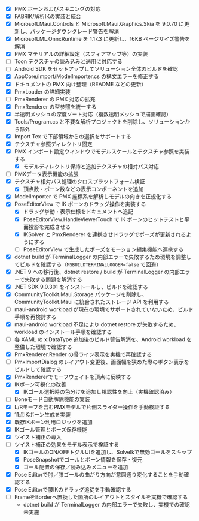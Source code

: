- [x] PMX ボーンおよびスキニングの対応
- [x] FABRIK/解析IKの実装と統合
- [x] Microsoft.Maui.Controls と Microsoft.Maui.Graphics.Skia を 9.0.70 に更新し、パッケージダウングレード警告を解消
- [x] Microsoft.ML.OnnxRuntime を 1.17.3 に更新し、16KB ページサイズ警告を解消
- [x] PMX マテリアルの詳細設定（スフィアマップ等）の実装
- [ ] Toon テクスチャの読み込みと適用に対応する
- [ ] Android SDK をセットアップしてソリューション全体のビルドを確認
- [x] AppCore/Import/ModelImporter.cs の構文エラーを修正する
- [x] ドキュメントの PMX 向け整理（README などの更新）
- [x] PmxLoader の詳細実装
- [ ] PmxRenderer の PMX 対応の拡充
- [x] PmxRenderer の型参照を統一する
- [x] 半透明メッシュの深度ソート対応（複数透明メッシュで描画確認）
- [x] Tools/Program.cs と不要な解析プロジェクトを削除し、ソリューションから除外
- [x] Import Tex で下部領域からの選択をサポートする
- [x] テクスチャ参照ディレクトリ固定
- [x] PMX インポート設定ウィンドウでモデルスケールとテクスチャ参照を実装する
  - [x] モデルディレクトリ保持と追加テクスチャの相対パス対応
- [ ] PMXデータ表示機能の拡張
- [x] テクスチャ相対パス処理のクロスプラットフォーム検証
  - [x] 頂点数・ボーン数などの表示コンポーネントを追加
- [x] ModelImporter で PMX 座標系を解析しモデルの向きを正規化する
- [x] PoseEditorView で IK ボーンのドラッグ操作を実装する
  - [x] ドラッグ挙動・表示仕様をドキュメントへ追記
  - [x] PoseEditorView.HandleViewerTouch で IK ボーンのヒットテストと平面投影を完成させる
  - [x] IKSolver と PmxRenderer を連携させドラッグでポーズが更新されるようにする
  - [ ] PoseEditorView で生成したポーズをモーション編集機能へ連携する
- [x] dotnet build が TerminalLogger の内部エラーで失敗するため環境を調整してビルドを確認する（`MSBUILDTERMINALLOGGER=false` で回避）
- [x] .NET 9 への移行後、dotnet restore / build が TerminalLogger の内部エラーで失敗する問題を解消する
- [x] .NET SDK 9.0.301 をインストールし、ビルドを確認する
- [x] CommunityToolkit.Maui.Storage パッケージを削除し、CommunityToolkit.Maui に統合されたストレージ API を利用する
- [ ] maui-android workload が現在の環境でサポートされていないため、ビルド手順を再検討する
- [x] maui-android workload 不足により dotnet restore が失敗するため、workload のインストール手順を確認する
- [ ] 各 XAML の x:DataType 追加後のビルド警告解消を、Android workload を整備した環境で確認する
- [x] PmxRenderer.Render の骨ライン表示を実機で再確認する
- [ ] PmxImportDialog のレイアウト変更後、画面幅を狭めた際のボタン表示をビルドして確認する
- [x] PmxRendererでモーフウェイトを頂点に反映する
- [x] IKボーン可視化の改善
  - [x] IKゴール選択時の色分けを追加し視認性を向上（実機確認済み）
- [ ] Boneモード自動解除機能の実装
- [x] L/Rモーフを含むPMXモデルで片側スライダー操作を手動検証する
- [x] 11点IKボーン生成を実装
- [x] 既存IKボーン利用ロジックを追加
- [x] IKゴール管理とポーズ保存機能
- [x] ツイスト補正の導入
- [ ] ツイスト補正の効果をモデル表示で検証する
  - [x] IKゴールのON/OFFトグルUIを追加し、SolveIkで無効ゴールをスキップ
  - [x] PoseSnapshotでゴールとボーン情報を保存・復元
  - [x] ゴール配置の保存／読み込みメニューを追加
- [x] Pose Editorで肘／膝ゴールの曲がり方向が意図通り変化することを手動確認する
- [x] Pose Editorで腰IKのドラッグ追従を手動確認する
- [ ] FrameをBorderへ置換した箇所のレイアウトとスタイルを実機で確認する
  - dotnet build が TerminalLogger の内部エラーで失敗し、実機での確認未実施
